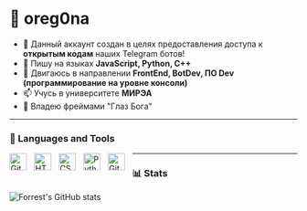 # 🥑 oreg0na

- 👀 Данный аккаунт создан в целях предоставления доступа к <b>открытым кодам</b> наших Telegram ботов!
- 🌱 Пишу на языках <b>JavaScript, Python, C++</b>
- 💞️ Двигаюсь в направлении <b>FrontEnd, BotDev, ПО Dev (программирование на уровне консоли)</b>
- 📫 Учусь в университете <b>МИРЭА</b> 
- 👀 Владею фреймами "Глаз Бога"
  
---

### 🧰 Languages and Tools

<img align="left" alt="Git" width="30px" style="padding-right:10px;" src="https://cdn.jsdelivr.net/gh/devicons/devicon/icons/git/git-original.svg" />
<img align="left" alt="HTML" width="30px" style="padding-right:10px;" src="https://cdn.jsdelivr.net/gh/devicons/devicon/icons/html5/html5-plain.svg" />
<img align="left" alt="CSS" width="30px" style="padding-right:10px;" src="https://cdn.jsdelivr.net/gh/devicons/devicon/icons/css3/css3-plain.svg" />
<img align="left" alt="Python" width="30px" style="padding-right:10px;" src="https://cdn.jsdelivr.net/gh/devicons/devicon/icons/python/python-plain.svg" />
<img align="left" alt="GitHub" width="30px" style="padding-right:10px;" src="https://cdn.jsdelivr.net/gh/devicons/devicon/icons/github/github-original.svg" />

---

### 📊 Stats
![Forrest's GitHub stats](https://github-readme-stats.vercel.app/api?username=oreg0na&show_icons=true&theme=dracula)
